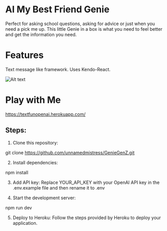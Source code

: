 # AI My Best Friend Genie
Perfect for asking school questions, asking for advice or just when you need a pick me up. This little Genie in a box is what you need to feel better and get the information you need.

# Features
Text message like framework. Uses Kendo-React.

![Alt text](/AutoCompleteSteroids/public/Screenshot.png)

# Play with Me

https://textfunopenai.herokuapp.com/
## Steps:

1. Clone this repository:

git clone https://github.com/unnamedmistress/GenieGenZ.git

2. Install dependencies:

npm install

3. Add API key: Replace YOUR_API_KEY with your OpenAI API key in the .env.example file and then rename it to .env

4. Start the development server:

npm run dev

5. Deploy to Heroku: Follow the steps provided by Heroku to deploy your application.

